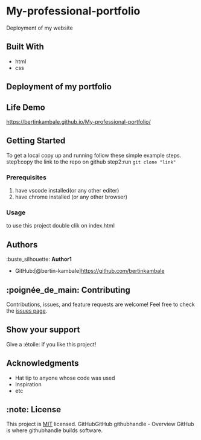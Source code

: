 # My-professional-portfolio
Deployment of my website
## Built With
- html
- css
## Deployment of my portfolio
## Life Demo
https://bertinkambale.github.io/My-professional-portfolio/
## Getting Started
To get a local copy up and running follow these simple example steps.
step1:copy the link to the repo on github
step2:run `git clone "link"`
### Prerequisites
1. have vscode installed(or any other editer)
2. have chrome installed (or any other browser)
### Usage
to use this project double clik on index.html
## Authors
:buste_silhouette: **Author1**
- GitHub:[@bertin-kambale]https://github.com/bertinkambale

## :poignée_de_main: Contributing
Contributions, issues, and feature requests are welcome!
Feel free to check the [issues page](../../issues/).
## Show your support
Give a :étoile:️ if you like this project!
## Acknowledgments
- Hat tip to anyone whose code was used
- Inspiration
- etc
## :note: License
This project is [MIT](./MIT.md) licensed.
GitHubGitHub
githubhandle - Overview
GitHub is where githubhandle builds software.